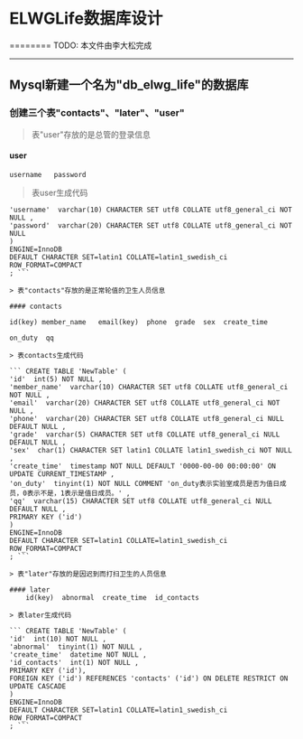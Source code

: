 # ELWGLife数据库设计
========
TODO: 本文件由李大松完成

 -------


## Mysql新建一个名为"db_elwg_life"的数据库

### 创建三个表"contacts"、"later"、"user"

> 表"user"存放的是总管的登录信息

#### user 

	username   password

> 表user生成代码

``` CREATE TABLE 'NewTable' (
'username'  varchar(10) CHARACTER SET utf8 COLLATE utf8_general_ci NOT NULL ,
'password'  varchar(20) CHARACTER SET utf8 COLLATE utf8_general_ci NOT NULL 
)
ENGINE=InnoDB
DEFAULT CHARACTER SET=latin1 COLLATE=latin1_swedish_ci
ROW_FORMAT=COMPACT
; ```

> 表"contacts"存放的是正常轮值的卫生人员信息

#### contacts 

id(key) member_name   email(key)  phone  grade  sex  create_time  

on_duty  qq

> 表contacts生成代码

``` CREATE TABLE 'NewTable' (
'id'  int(5) NOT NULL ,
'member_name'  varchar(10) CHARACTER SET utf8 COLLATE utf8_general_ci NOT NULL ,
'email'  varchar(20) CHARACTER SET utf8 COLLATE utf8_general_ci NOT NULL ,
'phone'  varchar(20) CHARACTER SET utf8 COLLATE utf8_general_ci NULL DEFAULT NULL ,
'grade'  varchar(5) CHARACTER SET utf8 COLLATE utf8_general_ci NULL DEFAULT NULL ,
'sex'  char(1) CHARACTER SET latin1 COLLATE latin1_swedish_ci NOT NULL ,
'create_time'  timestamp NOT NULL DEFAULT '0000-00-00 00:00:00' ON UPDATE CURRENT_TIMESTAMP ,
'on_duty'  tinyint(1) NOT NULL COMMENT 'on_duty表示实验室成员是否为值日成员，0表示不是，1表示是值日成员。' ,
'qq'  varchar(15) CHARACTER SET utf8 COLLATE utf8_general_ci NULL DEFAULT NULL ,
PRIMARY KEY ('id')
)
ENGINE=InnoDB
DEFAULT CHARACTER SET=latin1 COLLATE=latin1_swedish_ci
ROW_FORMAT=COMPACT
; ```

> 表"later"存放的是因迟到而打扫卫生的人员信息

#### later
	id(key)  abnormal  create_time  id_contacts

> 表later生成代码

``` CREATE TABLE 'NewTable' (
'id'  int(10) NOT NULL ,
'abnormal'  tinyint(1) NOT NULL ,
'create_time'  datetime NOT NULL ,
'id_contacts'  int(1) NOT NULL ,
PRIMARY KEY ('id'),
FOREIGN KEY ('id') REFERENCES 'contacts' ('id') ON DELETE RESTRICT ON UPDATE CASCADE
)
ENGINE=InnoDB
DEFAULT CHARACTER SET=latin1 COLLATE=latin1_swedish_ci
ROW_FORMAT=COMPACT
; ```

